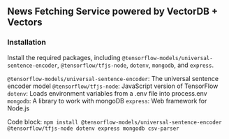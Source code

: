 ## News Fetching Service powered by VectorDB + Vectors

### Installation
Install the required packages, including `@tensorflow-models/universal-sentence-encoder`, `@tensorflow/tfjs-node`, `dotenv`, `mongodb`, and `express`.

`@tensorflow-models/universal-sentence-encoder`: The universal sentence encoder model
`@tensorflow/tfjs-node`: JavaScript version of TensorFlow
`dotenv`: Loads environment variables from a .env file into process.env
`mongodb`: A library to work with mongoDB
`express`: Web framework for Node.js

Code block: ```npm install @tensorflow-models/universal-sentence-encoder @tensorflow/tfjs-node dotenv express mongodb csv-parser```




